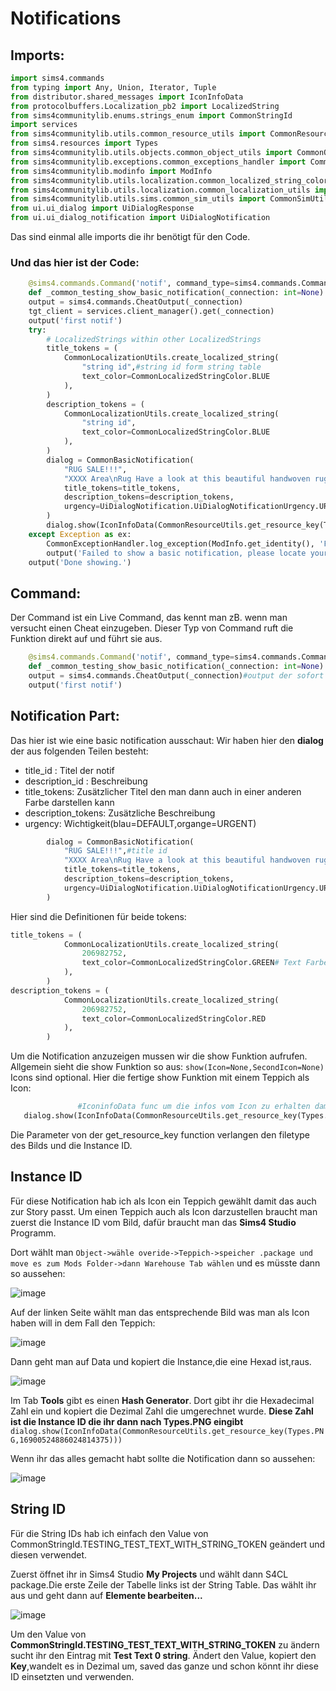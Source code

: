 # **Notifications** 

## Imports:

  ```python
  import sims4.commands
  from typing import Any, Union, Iterator, Tuple
  from distributor.shared_messages import IconInfoData
  from protocolbuffers.Localization_pb2 import LocalizedString
  from sims4communitylib.enums.strings_enum import CommonStringId
  import services
  from sims4communitylib.utils.common_resource_utils import CommonResourceUtils
  from sims4.resources import Types
  from sims4communitylib.utils.objects.common_object_utils import CommonObjectUtils
  from sims4communitylib.exceptions.common_exceptions_handler import CommonExceptionHandler
  from sims4communitylib.modinfo import ModInfo
  from sims4communitylib.utils.localization.common_localized_string_colors import CommonLocalizedStringColor
  from sims4communitylib.utils.localization.common_localization_utils import CommonLocalizationUtils
  from sims4communitylib.utils.sims.common_sim_utils import CommonSimUtils
  from ui.ui_dialog import UiDialogResponse
  from ui.ui_dialog_notification import UiDialogNotification
  ```
Das sind einmal alle imports die ihr benötigt für den Code.
### Und das hier ist der Code:
```python
    @sims4.commands.Command('notif', command_type=sims4.commands.CommandType.Live)
    def _common_testing_show_basic_notification(_connection: int=None):
    output = sims4.commands.CheatOutput(_connection)
    tgt_client = services.client_manager().get(_connection)
    output('first notif')
    try:
        # LocalizedStrings within other LocalizedStrings
        title_tokens = (
            CommonLocalizationUtils.create_localized_string(
                "string id",#string id form string table
                text_color=CommonLocalizedStringColor.BLUE
            ),
        )
        description_tokens = (
            CommonLocalizationUtils.create_localized_string(
                "string id",
                text_color=CommonLocalizedStringColor.BLUE
            ),
        )
        dialog = CommonBasicNotification(
            "RUG SALE!!!",
            "XXXX Area\nRug Have a look at this beautiful handwoven rug! It is made of the finest Materials only, wisely chosen by Wayfair. The natural green colour is a perfect       fit for all living rooms!\nMake your house feel like a HOME!\nDetails:Name: XXXX Green Area Rug\nSize: Rectangle 5’ x 8’\nOverall Product Weight: 56 lb.\nFree Shipping on      orders over $35.00\n",
            title_tokens=title_tokens,
            description_tokens=description_tokens,
            urgency=UiDialogNotification.UiDialogNotificationUrgency.URGENT
        )
        dialog.show(IconInfoData(CommonResourceUtils.get_resource_key(Types.PNG,16900524886024814375)))
    except Exception as ex:
        CommonExceptionHandler.log_exception(ModInfo.get_identity(), 'Failed to show a basic notification you fucked up', exception=ex)
        output('Failed to show a basic notification, please locate your exception log file.')
    output('Done showing.')
   ```
## Command:  
Der Command ist ein Live Command, das kennt man zB. wenn man versucht einen Cheat einzugeben.
Dieser Typ von Command ruft die Funktion direkt auf und führt sie aus.
```python
    @sims4.commands.Command('notif', command_type=sims4.commands.CommandType.Live)#command function mit zwei parametern(1. Name vom command,2.Type vom command Live hast dass es sofort aufgerufen wird) 
    def _common_testing_show_basic_notification(_connection: int=None):#Definition
    output = sims4.commands.CheatOutput(_connection)#output der sofort angezeigt wird wenn man den command eingibt
    output('first notif')
```
## Notification Part:
Das hier ist wie eine basic notification ausschaut:
Wir haben hier den **dialog** der aus folgenden Teilen besteht:
  * title_id : Titel der notif
  * description_id : Beschreibung
  * title_tokens: Zusätzlicher Titel den man dann auch in einer anderen Farbe darstellen kann
  * description_tokens: Zusätzliche Beschreibung 
  * urgency: Wichtigkeit(blau=DEFAULT,organge=URGENT)
```python
        dialog = CommonBasicNotification(
            "RUG SALE!!!",#title id 
            "XXXX Area\nRug Have a look at this beautiful handwoven rug! It is made of the finest Materials only, wisely chosen by Wayfair. The natural green colour is a perfect fit for all living rooms!\nMake your house feel like a HOME!\nDetails:Name: XXXX Green Area Rug\nSize: Rectangle 5’ x 8’\nOverall Product Weight: 56 lb.\nFree Shipping on orders over $35.00\n",#description id
            title_tokens=title_tokens,
            description_tokens=description_tokens,
            urgency=UiDialogNotification.UiDialogNotificationUrgency.URGENT#notification ist urgent(orange)
        )
```
Hier sind die Definitionen für beide tokens:
```python
title_tokens = (
            CommonLocalizationUtils.create_localized_string(
                206982752,
                text_color=CommonLocalizedStringColor.GREEN# Text Farbe
            ),
        )
description_tokens = (
            CommonLocalizationUtils.create_localized_string(
                206982752,
                text_color=CommonLocalizedStringColor.RED
            ),
        )
```
Um die Notification anzuzeigen mussen wir die show Funktion aufrufen.
Allgemein sieht die show Funktion so aus: ``show(Icon=None,SecondIcon=None)``
Icons sind optional.
Hier die fertige show Funktion mit einem Teppich als Icon:
 ```python      
                #IconinfoData func um die infos vom Icon zu erhalten damit man diese auch displayen kann
    dialog.show(IconInfoData(CommonResourceUtils.get_resource_key(Types.PNG,16900524886024814375)))#get_resource_key returned die notwendige Info um das Bild darzustellen 
 ```
 Die Parameter von der get_resource_key function verlangen den filetype des Bilds und die Instance ID.
 ## Instance ID
 Für diese Notification hab ich als Icon ein Teppich gewählt damit das auch zur Story passt.
 Um einen Teppich auch als Icon darzustellen braucht man zuerst die Instance ID vom Bild, dafür braucht man das **Sims4 Studio** Programm.
 
 Dort wählt man `Object->wähle overide->Teppich->speicher .package und move es zum Mods Folder->dann Warehouse Tab wählen`
 und es müsste dann so aussehen:
 
 ![image](https://user-images.githubusercontent.com/71192659/116391733-d111f680-a81f-11eb-92d3-fd1117be3f40.png)

Auf der linken Seite wählt man das entsprechende Bild was man als Icon haben will in dem Fall den Teppich:

![image](https://user-images.githubusercontent.com/71192659/116392132-5f867800-a820-11eb-8f58-9fc3b5b8cf75.png)

Dann geht man auf Data und kopiert die Instance,die eine Hexad ist,raus.

![image](https://user-images.githubusercontent.com/71192659/116392302-93619d80-a820-11eb-9692-ea465a35c1a0.png)

Im Tab **Tools** gibt es einen **Hash Generator**. Dort gibt ihr die Hexadecimal Zahl ein und kopiert die Dezimal Zahl die umgerechnet wurde.
**Diese Zahl ist die Instance ID die ihr dann nach Types.PNG eingibt**  `dialog.show(IconInfoData(CommonResourceUtils.get_resource_key(Types.PNG,16900524886024814375)))` 

Wenn ihr das alles gemacht habt sollte die Notification dann so aussehen:

![image](https://user-images.githubusercontent.com/71192659/116393612-28b16180-a822-11eb-918b-5a58e28e1e88.png)

## String ID
Für die String IDs hab ich einfach den Value von CommonStringId.TESTING_TEST_TEXT_WITH_STRING_TOKEN geändert und diesen verwendet.

Zuerst öffnet ihr in Sims4 Studio **My Projects** und wählt dann S4CL package.Die erste Zeile der Tabelle links ist der String Table.
Das wählt ihr aus und geht dann auf **Elemente bearbeiten...** 

![image](https://user-images.githubusercontent.com/71192659/116394875-b772ae00-a823-11eb-9eeb-cf52961035d0.png)


Um den Value von **CommonStringId.TESTING_TEST_TEXT_WITH_STRING_TOKEN** zu ändern sucht ihr den Eintrag mit **Test Text 0 string**. 
Ändert den Value, kopiert den **Key**,wandelt es in Dezimal um, saved das ganze und schon könnt ihr diese ID einsetzten und verwenden.
